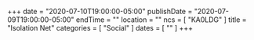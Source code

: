 +++
date = "2020-07-10T19:00:00-05:00"
publishDate = "2020-07-09T19:00:00-05:00"
endTime = ""
location = ""
ncs = [ "KA0LDG" ]
title = "Isolation Net"
categories = [ "Social" ]
dates = [ "" ]
+++
